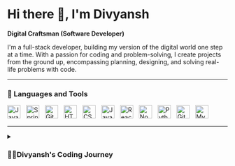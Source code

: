# Hi there 👋, I'm Divyansh

**Digital Craftsman (Software Developer)**

I'm a full-stack developer, building my version of the digital world one step at a time. With a passion for coding and problem-solving, I create projects from the ground up, encompassing planning, designing, and solving real-life problems with code.

---

### 🧰 Languages and Tools

[<img align="left" alt="Java" width="30px" style="padding-right:10px;" src="https://cdn.jsdelivr.net/gh/devicons/devicon/icons/java/java-original.svg"/>](https://www.java.com/)
[<img align="left" alt="Spring" width="30px" style="padding-right:10px;" src="https://cdn.jsdelivr.net/gh/devicons/devicon/icons/spring/spring-original.svg"/>](https://spring.io/)
[<img align="left" alt="Git" width="30px" style="padding-right:10px;" src="https://cdn.jsdelivr.net/gh/devicons/devicon/icons/git/git-original.svg"/>](https://git-scm.com/)
[<img align="left" alt="HTML" width="30px" style="padding-right:10px;" src="https://cdn.jsdelivr.net/gh/devicons/devicon/icons/html5/html5-plain.svg"/>](https://developer.mozilla.org/en-US/docs/Web/HTML)
[<img align="left" alt="CSS" width="30px" style="padding-right:10px;" src="https://cdn.jsdelivr.net/gh/devicons/devicon/icons/css3/css3-plain.svg"/>](https://developer.mozilla.org/en-US/docs/Web/CSS)
[<img align="left" alt="JavaScript" width="30px" style="padding-right:10px;" src="https://cdn.jsdelivr.net/gh/devicons/devicon/icons/javascript/javascript-plain.svg"/>](https://developer.mozilla.org/en-US/docs/Web/JavaScript)
[<img align="left" alt="React" width="30px" style="padding-right:10px;" src="https://cdn.jsdelivr.net/gh/devicons/devicon/icons/react/react-original.svg"/>](https://reactjs.org/)
[<img align="left" alt="NodeJS" width="30px" style="padding-right:10px;" src="https://cdn.jsdelivr.net/gh/devicons/devicon/icons/nodejs/nodejs-original.svg"/>](https://nodejs.org/)
[<img align="left" alt="Python" width="30px" style="padding-right:10px;" src="https://cdn.jsdelivr.net/gh/devicons/devicon/icons/python/python-plain.svg"/>](https://www.python.org/)
[<img align="left" alt="GitHub" width="30px" style="padding-right:10px;" src="https://cdn.jsdelivr.net/gh/devicons/devicon/icons/github/github-original.svg"/>](https://github.com/)
[<img align="left" alt="MySQL" width="30px" style="padding-right:10px;" src="https://cdn.jsdelivr.net/gh/devicons/devicon/icons/mysql/mysql-original.svg"/>](https://www.mysql.com/)

<br />
<br />

---

<details>
 <summary><h3>👨‍💻Divyansh's Coding Journey</h3></summary>
 I was a software engineering student at Haaga-Helia University, and my dream was to become a full-stack developer.

My journey with coding started in high school, where I studied Python and SQL. I was always fascinated by technology and had a natural talent for programming. As I progressed through high school, my passion for software development grew stronger.

When I entered university, I decided to explore web development. I began with the basics of HTML, CSS, and JavaScript, and soon I was creating interactive web pages. I was hooked, and that's when I discovered the powerful React library. With React, I could bring my web pages to life with dynamic and elegant user interfaces.

But I knew that to become a full-stack developer, I needed to learn backend technologies as well. So, I embraced Node.js and Express to handle server-side development. Building RESTful APIs and managing data requests became second nature to me.

With a solid understanding of both front-end and back-end technologies, I decided to challenge myself further. I explored Java and the Spring Framework, which opened up a whole new world of possibilities. Spring Framework allowed me to build robust and scalable web applications.

As my knowledge and skills grew, I began building full-stack projects using the MERN stack—combining MongoDB, NodeJS and ExpressJS for the backend and React for the frontend.

And so, my coding journey reached a triumphant and fulfilling conclusion. From a software engineering student with a passion for Python and SQL to a seasoned and sought-after full-stack developer, my story inspired many others to pursue their dreams in the world of technology.

And I continue to code and create marvelous digital wonders in the ever-evolving world of software development.

[website]: https://fkcodes.com
[youtube]: https://youtube.com/fknight
</details>
